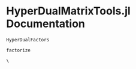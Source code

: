 # HyperDualMatrixTools.jl Documentation

```@docs
HyperDualFactors
```

```@docs
factorize
```

```@docs
\
```
